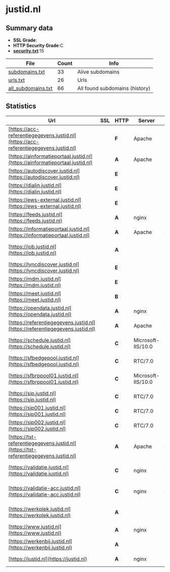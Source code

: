 

# justid.nl
## Summary data


 - **SSL Grade**:
 - **HTTP Security Grade**:C
 - **[security.txt](https://www.digitaleoverheid.nl/nieuws/standaard-security-txt-nu-verplicht-voor-overheid/)**:15


| File       | Count | Info |
|------------|-------|------|
|[subdomains.txt](/data/justid.nl/subdomains.txt)|33|Alive subdomains|
|[urls.txt](/data/justid.nl/urls.txt)|26|Urls|
|[all_subdomains.txt](/data/justid.nl/all_subdomains.txt)|66|All found subdomains (history)|


## Statistics


| Url | SSL | HTTP | Server | Cookie | HSTS | CORS | CTO | CSP | XFO | XXP | RP |FP| Tech |Title |
|--------|-------|-------|------|------|------|------|------|------|------|------|------|------|------|------|
|[https://acc-referentiegegevens.justid.nl](https://acc-referentiegegevens.justid.nl)| | **F**|Apache| | | | | | | | :white_check_mark: | |Apache HTTP Server HSTS|A-Select Filter...|
|[https://ainformatieportaal.justid.nl](https://ainformatieportaal.justid.nl)| | **A**|Apache|:white_check_mark: |:white_check_mark: | | | :white_check_mark:| :white_check_mark: | | :white_check_mark: | |Apache HTTP Server HSTS|A-Select Filter...|
|[https://autodiscover.justid.nl](https://autodiscover.justid.nl)| | **E**|| | | | | | | | :white_check_mark: | |||
|[https://dialin.justid.nl](https://dialin.justid.nl)| | **E**|| | | | | | | | :white_check_mark: | |||
|[https://ews-external.justid.nl](https://ews-external.justid.nl)| | **E**|| | | | | | | | :white_check_mark: | |||
|[https://feeds.justid.nl](https://feeds.justid.nl)| | **A**|nginx| |:white_check_mark: | | | | :white_check_mark: | :white_check_mark: | :white_check_mark: | |HSTS Nginx||
|[https://informatieportaal.justid.nl](https://informatieportaal.justid.nl)| | **A**|Apache|:white_check_mark: |:white_check_mark: | | | :white_check_mark:| :white_check_mark: | | :white_check_mark: | |Apache HTTP Server HSTS|A-Select Filter...|
|[https://iob.justid.nl](https://iob.justid.nl)| | **A**|| |:white_check_mark: | | | | :white_check_mark: | :white_check_mark: | :white_check_mark: | :white_check_mark: |HSTS Microsoft ASP.NET||
|[https://lyncdiscover.justid.nl](https://lyncdiscover.justid.nl)| | **E**|| | | | | | | | :white_check_mark: | |Azure||
|[https://mdm.justid.nl](https://mdm.justid.nl)| | **E**|| | | | | | | | :white_check_mark: | |HSTS||
|[https://meet.justid.nl](https://meet.justid.nl)| | **B**|| |:white_check_mark: | | | | | | :white_check_mark: | |Azure HSTS|Skype for Busine...|
|[https://opendata.justid.nl](https://opendata.justid.nl)| | **A**|nginx| |:white_check_mark: | | | | :white_check_mark: | :white_check_mark: | :white_check_mark: | |HSTS Nginx||
|[https://referentiegegevens.justid.nl](https://referentiegegevens.justid.nl)| | **A**|Apache|:white_check_mark: |:white_check_mark: | | | :white_check_mark:| :white_check_mark: | | :white_check_mark: | |Apache HTTP Server HSTS|A-Select Filter...|
|[https://schedule.justid.nl](https://schedule.justid.nl)| | **C**|Microsoft-IIS/10.0| |:white_check_mark: | | | | | | :white_check_mark: | |HSTS IIS:10.0 Windows Server|403 - Forbidden:...|
|[https://sfbedgepool.justid.nl](https://sfbedgepool.justid.nl)| | **C**|RTC/7.0| |:white_check_mark: | | | | | | :white_check_mark: | |HSTS||
|[https://sfbrppool01.justid.nl](https://sfbrppool01.justid.nl)| | **C**|Microsoft-IIS/10.0| |:white_check_mark: | | | | | | :white_check_mark: | |HSTS IIS:10.0 Windows Server|403 - Forbidden:...|
|[https://sip.justid.nl](https://sip.justid.nl)| | **C**|RTC/7.0| |:white_check_mark: | | | | | | :white_check_mark: | |HSTS||
|[https://sip001.justid.nl](https://sip001.justid.nl)| | **C**|RTC/7.0| |:white_check_mark: | | | | | | :white_check_mark: | |HSTS||
|[https://sip002.justid.nl](https://sip002.justid.nl)| | **C**|RTC/7.0| |:white_check_mark: | | | | | | :white_check_mark: | |HSTS||
|[https://tst-referentiegegevens.justid.nl](https://tst-referentiegegevens.justid.nl)| | **A**|Apache|:white_check_mark: |:white_check_mark: | | | :white_check_mark:| :white_check_mark: | | :white_check_mark: | |Apache HTTP Server HSTS|A-Select Filter...|
|[https://validatie.justid.nl](https://validatie.justid.nl)| | **C**|nginx|:white_check_mark: |:white_check_mark: | | | | :white_check_mark: | | :white_check_mark: | |Bootstrap:5.0.2 Django HSTS Nginx Python|Valideer uw docu...|
|[https://validatie-acc.justid.nl](https://validatie-acc.justid.nl)| | **C**|nginx|:white_check_mark: |:white_check_mark: | | | | :white_check_mark: | | :white_check_mark: | |Bootstrap:5.0.2 Django HSTS Nginx Python|Valideer uw docu...|
|[https://werkplek.justid.nl](https://werkplek.justid.nl)| | **A**|| |:white_check_mark: | | | | :white_check_mark: | :white_check_mark: | :white_check_mark: | :white_check_mark: |HSTS Microsoft ASP.NET||
|[https://www.justid.nl](https://www.justid.nl)| | **A**|nginx| |:white_check_mark: | | |:warning: | :white_check_mark: | :white_check_mark: | :white_check_mark: | |Bloomreach HSTS Nginx|Home | Justitiël...|
|[https://werkenbij.justid.nl](https://werkenbij.justid.nl)| | **A**|| |:white_check_mark: | | | | :white_check_mark: | | :white_check_mark: | |HSTS|Object moved|
|[https://justid.nl](https://justid.nl)| | **A**|nginx| |:white_check_mark: | | |:warning: | :white_check_mark: | :white_check_mark: | :white_check_mark: | |HSTS Nginx|301 Moved Perman...|


